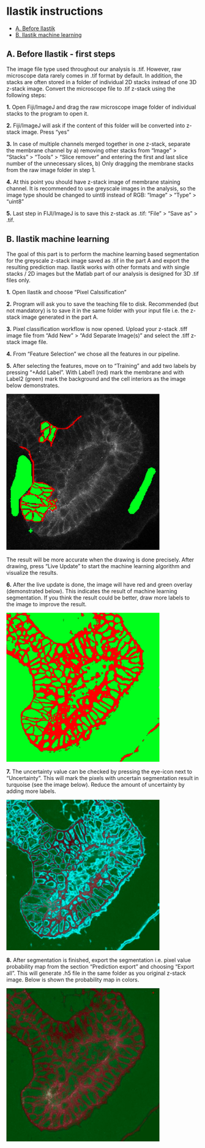 # Ilastik instructions

- [A. Before Ilastik](#a-before-ilastik---first-steps)
- [B. Ilastik machine learning](#b-ilastik-machine-learning)

## A. Before Ilastik - first steps

The image file type used throughout our analysis is .tif. However, raw microscope data rarely comes in .tif format by default. In addition, the stacks are often stored in a folder of individual 2D stacks instead of one 3D z-stack image. Convert the microscope file to .tif z-stack using the following steps:

**1.** Open Fiji/ImageJ and drag the raw microscope image folder of individual stacks to the program to open it.

**2.** Fiji/ImageJ will ask if the content of this folder will be converted into z-stack image. Press “yes”

**3.** In case of multiple channels merged together in one z-stack, separate the membrane channel by a) removing other stacks from “Image” > “Stacks” > “Tools” > “Slice remover” and entering the first and last slice number of the unnecessary slices, b) Only dragging the membrane stacks from the raw image folder in step 1.

**4.** At this point you should have z-stack image of membrane staining channel. It is recommended to use greyscale images in the analysis, so the image type should be changed to uint8 instead of RGB: “Image” > “Type” > “uint8”

**5.** Last step in FIJI/ImageJ is to save this z-stack as .tif: “File” > “Save as” > .tif.

##  B. Ilastik machine learning

The goal of this part is to perform the machine learning based segmentation for the greyscale z-stack image saved as .tif in the part A and export the resulting prediction map. Ilastik works with other formats and with single stacks / 2D images but the Matlab part of our analysis is designed for 3D .tif files only. 

**1.** Open Ilastik and choose “Pixel Calssification”

**2.** Program will ask you to save the teaching file to disk. Recommended (but not mandatory) is to save it in the same folder with your input file i.e. the z-stack image generated in the part A.

**3.** Pixel classification workflow is now opened. Upload your z-stack .tiff image file from “Add New” > “Add Separate Image(s)” and select the .tiff z-stack image file.

**4.** From “Feature Selection” we chose all the features in our pipeline. 

**5.** After selecting the features, move on to “Training” and add two labels by pressing “+Add Label”. With Label1 (red) mark the membrane and with Label2 (green) mark the background and the cell interiors as the image below demonstrates.

<img src="images/pixel-annotations.png" width="400">

The result will be more accurate when the drawing is done precisely. After drawing, press “Live Update” to start the machine learning algorithm and visualize the results.

**6.** After the live update is done, the image will have red and green overlay (demonstrated below). This indicates the result of machine learning segmentation. If you think the result could be better, draw more labels to the image to improve the result.

<img src="images/learning-overlay.png" width="400">

**7.** The uncertainty value can be checked by pressing the eye-icon next to “Uncertainty”. This will mark the pixels with uncertain segmentation result in turquoise (see the image below). Reduce the amount of uncertainty by adding more labels.

<img src="images/uncertainty.png" width="400">

**8.** After segmentation is finished, export the segmentation i.e. pixel value probability map from the section “Prediction export” and choosing “Export all”. This will generate .h5 file in the same folder as you original z-stack image. Below is shown the probability map in colors.

<img src="images/segmentation-prediction-map.png" width="400">
